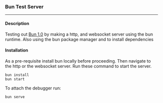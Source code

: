### Bun Test Server
---
#### Description
Testing out [Bun 1.0](https://bun.sh/) by making a http, and websocket server using the bun runtime. Also using the bun package manager
and to install dependencies

#### Installation
As a pre-requisite install bun locally before proceeding. Then navigate to the http or the websocket server.
Run these command to start the server.

```
bun install
bun start 
```

To attach the debugger run:

```
bun serve
```